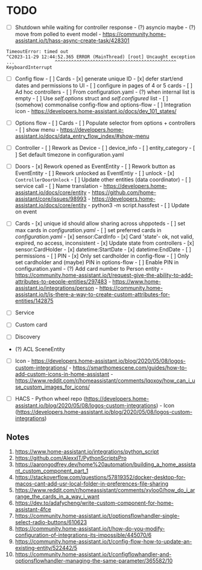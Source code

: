 # TODO

- [ ] Shutdown while waiting for controller response
      - (?) asyncio maybe
      - (?) move from polled to event model
      - https://community.home-assistant.io/t/hass-async-create-task/428301
```
TimeoutError: timed out
^C2023-11-29 12:44:52.365 ERROR (MainThread) [root] Uncaught exception
...               ^^^^^^^^^^^^^^^^^^^^^^^^^^^^^^^^^^^^^^^^^^^^^
KeyboardInterrupt

```

- [ ] Config flow
      - [ ] Cards
            - [x] generate unique ID
            - [x] defer start/end dates and permissions to UI
            - [ ] configure in pages of 4 or 5 cards
      - [ ] Ad hoc controllers
            - [ ] From configuration.yaml
            - (?) when internal list is empty
      - [ ] Use _self.options_ struct and _self.configured_ list
      - [ ] (somehow) commonalise config-flow and options-flow
      - [ ] Integration icon
      - https://developers.home-assistant.io/docs/dev_101_states/

- [ ] Options flow
      - [ ] Cards
            - [ ] Populate selector from options + controllers
      - [ ] show menu
            - https://developers.home-assistant.io/docs/data_entry_flow_index/#show-menu


- [ ] Controller
      - [ ] Rework as Device
      - [ ] device_info
      - [ ] entity_category
      - [ ] Set default timezone in configuration.yaml

- [ ] Doors
      - [x] Rework opened as EventEntity
      - [ ] Rework button as EventEntity
      - [ ] Rework unlocked as EventEntiy
      - [ ] unlock
            - [x] `ControllerDoorUnlock`
            - [ ] Update other entities (data coordinator)
            - [ ] service call
      - [ ] Name translation
            - https://developers.home-assistant.io/docs/core/entity
            - https://github.com/home-assistant/core/issues/98993
            - https://developers.home-assistant.io/docs/core/entity
            - python3 -m script.hassfest
      - [ ] Update on event

- [ ] Cards
      - [x] unique id should allow sharing across uhppoteds
      - [ ] set max cards in _configuration.yaml_
      - [ ] set preferred cards in _configuration.yaml_
      - [x] sensor:CardInfo
            - [x] Card 'state'- ok, not valid, expired, no access, inconsistent
            - [x] Update state from controllers
      - [x] sensor:CardHolder
      - [x] datetime:StartDate
      - [x] datetime:EndDate
      - [ ] permissions
      - [ ] PIN
      - [x] Only set cardholder in config-flow
      - [ ] Only set cardholder and (maybe) PIN in options-flow
      - [ ] Enable PIN in configuration.yaml
      - (?) Add card number to Person entity
            - https://community.home-assistant.io/t/request-give-the-ability-to-add-attributes-to-people-entities/297483
            - https://www.home-assistant.io/integrations/person
            - https://community.home-assistant.io/t/is-there-a-way-to-create-custom-attributes-for-entities/142875

- [ ] Service
- [ ] Custom card
- [ ] Discovery
- (?) ACL SceneEntity

- [ ] Icon
      - https://developers.home-assistant.io/blog/2020/05/08/logos-custom-integrations/
      - https://smarthomescene.com/guides/how-to-add-custom-icons-in-home-assistant
      - https://www.reddit.com/r/homeassistant/comments/lqoxoy/how_can_i_use_custom_images_for_icons/

- [ ] HACS
      - Python wheel repo (https://developers.home-assistant.io/blog/2020/05/08/logos-custom-integrations)
      - Icon (https://developers.home-assistant.io/blog/2020/05/08/logos-custom-integrations)

## Notes

1.  https://www.home-assistant.io/integrations/python_script
2.  https://github.com/AlexxIT/PythonScriptsPro
3.  https://aarongodfrey.dev/home%20automation/building_a_home_assistant_custom_component_part_1
4.  https://stackoverflow.com/questions/57819352/docker-desktop-for-macos-cant-add-usr-local-folder-in-preferences-file-sharing
5.  https://www.reddit.com/r/homeassistant/comments/xyloo0/how_do_i_arrange_the_cards_in_a_way_i_want
6.  https://dev.to/adafycheng/write-custom-component-for-home-assistant-4fce
7.  https://community.home-assistant.io/t/optionsflowhandler-single-select-radio-buttons/610623
8.  https://community.home-assistant.io/t/how-do-you-modify-configuration-of-integrations-its-impossible/445070/6
9.  https://community.home-assistant.io/t/config-flow-how-to-update-an-existing-entity/522442/5
10. https://community.home-assistant.io/t/configflowhandler-and-optionsflowhandler-managing-the-same-parameter/365582/10

